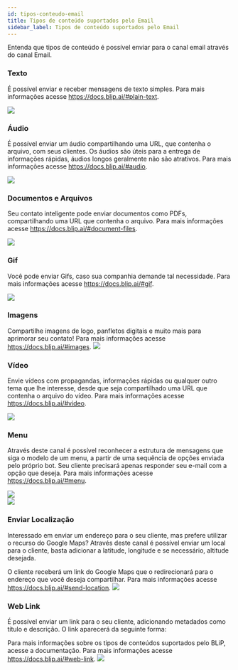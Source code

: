 ```yaml
---
id: tipos-conteudo-email
title: Tipos de conteúdo suportados pelo Email
sidebar_label: Tipos de conteúdo suportados pelo Email
---
```


Entenda que tipos de conteúdo é possível enviar para o canal email através do canal Email.

### Texto

É possível enviar e receber mensagens de texto simples. Para mais informações acesse https://docs.blip.ai/#plain-text.

![](/img/channels/email/tipos-conteudo-email-1.png)<br>

### Áudio

É possível enviar um áudio compartilhando uma URL, que contenha o arquivo, com seus clientes. Os áudios são úteis para a entrega de informações rápidas, áudios longos geralmente não são atrativos. Para mais informações acesse https://docs.blip.ai/#audio.

![](/img/channels/email/tipos-conteudo-email-2.png)<br>

### Documentos e Arquivos

Seu contato inteligente pode enviar documentos como PDFs, compartilhando uma URL que contenha o arquivo.
Para mais informações acesse https://docs.blip.ai/#document-files.

![](/img/channels/email/tipos-conteudo-email-3.png)<br>

### Gif

Você pode enviar Gifs, caso sua companhia demande tal necessidade.
Para mais informações acesse https://docs.blip.ai/#gif.

![](/img/channels/email/tipos-conteudo-email-4.gif)<br>

### Imagens

Compartilhe imagens de logo, panfletos digitais e muito mais para aprimorar seu contato!
Para mais informações acesse https://docs.blip.ai/#images.
![](/img/channels/email/tipos-conteudo-email-5.png)<br>
### Vídeo

Envie vídeos com propagandas, informações rápidas ou qualquer outro tema que lhe interesse, desde que seja compartilhado uma URL que contenha o arquivo do vídeo.
Para mais informações acesse https://docs.blip.ai/#video.

![](/img/channels/email/tipos-conteudo-email-6.png)<br>
### Menu

Através deste canal é possível reconhecer a estrutura de mensagens que siga o modelo de um menu, a partir de uma sequência de opções enviada pelo próprio bot. Seu cliente precisará apenas responder seu e-mail com a opção que deseja.
Para mais informações acesse https://docs.blip.ai/#menu.

![](/img/channels/email/tipos-conteudo-email-7.png)<br>
![](/img/channels/email/tipos-conteudo-email-8.png)<br>
### Enviar Localização

Interessado em enviar um endereço para o seu cliente, mas prefere utilizar o recurso do Google Maps?  Através deste canal é possível enviar um local para o cliente, basta adicionar a latitude, longitude e se necessário, altitude desejada.

O cliente receberá um link do Google Maps que o redirecionará para o endereço que você deseja compartilhar.
Para mais informações acesse https://docs.blip.ai/#send-location.
![](/img/channels/email/tipos-conteudo-email-9.png)<br>

### Web Link

É possível enviar um link para o seu cliente, adicionando metadados como título e descrição. O link aparecerá da seguinte forma:

Para mais informações sobre os tipos de conteúdos suportados pelo BLiP, acesse a documentação. Para mais informações acesse https://docs.blip.ai/#web-link.
![](/img/channels/email/tipos-conteudo-email-10.png)<br>
